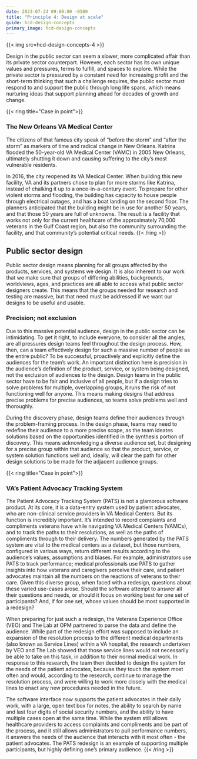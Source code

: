 ```yaml
---
date: 2023-07-24 09:00:00 -0500
title: "Principle 4: Design at scale"
guide: hcd-design-concepts
primary_image: hcd-design-concepts
---
```


{{< img src=hcd-design-concepts-4 >}}

Design in the public sector can seem a slower, more complicated affair than its private sector counterpart. However, each sector has its own unique values and pressures, terms to fulfill, and spaces to explore. While the private sector is pressured by a constant need for increasing profit and the short-term thinking that such a challenge requires, the public sector must respond to and support the public through long life spans, which means nurturing ideas that support planning ahead for decades of growth and change.

{{< ring title="Case in point">}}
### The New Orleans VA Medical Center

The citizens of that famous city speak of “before the storm” and “after the storm” as markers of time and radical change in New Orleans. Katrina flooded the 50-year-old VA Medical Center (VAMC) in 2005 New Orleans, ultimately shutting it down and causing suffering to the city’s most vulnerable residents.

In 2016, the city reopened its VA Medical Center. When building this new facility, VA and its partners chose to plan for more storms like Katrina, instead of chalking it up to a once-in-a-century event. To prepare for other violent storms and flooding, the building has capacity to house people through electrical outages, and has a boat landing on the second floor. The planners anticipated that the building might be in use for another 50 years, and that those 50 years are full of unknowns. The result is a facility that works not only for the current healthcare of the approximately 70,000 veterans in the Gulf Coast region, but also the community surrounding the facility, and that community’s potential critical needs.
{{< /ring >}}

## Public sector design

Public sector design means planning for all groups affected by the products, services, and systems we design. It is also inherent to our work that we make sure that groups of differing abilities, backgrounds, worldviews, ages, and practices are all able to access what public sector designers create. This means that the groups needed for research and testing are massive, but that need must be addressed if we want our designs to be useful and usable.


### Precision; not exclusion

Due to this massive potential audience, design in the public sector can be intimidating. To get it right, to include everyone, to consider all the angles, are all pressures design teams feel throughout the design process. How, then, can a team effectively design for such a massive number of people as the entire public? To be successful, proactively and explicitly define the audiences for the team’s work. An important distinction here is precision in the audience’s definition of the product, service, or system being designed, not the exclusion of audiences to the design. Design teams in the public sector have to be fair and inclusive of all people, but if a design tries to solve problems for multiple, overlapping groups, it runs the risk of not functioning well for anyone. This means making designs that address precise problems for precise audiences, so teams solve problems well and thoroughly.

During the discovery phase, design teams define their audiences through the problem-framing process. In the design phase, teams may need to redefine their audience to a more precise scope, as the team ideates solutions based on the opportunities identified in the synthesis portion of discovery. This means acknowledging a diverse audience set, but designing for a precise group within that audience so that the product, service, or system solution functions well and, ideally, will clear the path for other design solutions to be made for the adjacent audience groups.

{{< ring title="Case in point">}}
### VA’s Patient Advocacy Tracking System

The Patient Advocacy Tracking System (PATS) is not a glamorous software product. At its core, it is a data-entry system used by patient advocates, who are non-clinical service providers in VA Medical Centers. But its function is incredibly important. It’s intended to record complaints and compliments veterans have while navigating VA Medical Centers (VAMCs), and to track the paths to their resolutions, as well as the paths of compliments through to their delivery. The numbers generated by the PATS system are vital to the medical centers as a dataset, but those numbers, configured in various ways, return different results according to the audience’s values, assumptions and biases. For example, administrators use PATS to track performance; medical professionals use PATS to gather insights into how veterans and caregivers perceive their care, and patient advocates maintain all the numbers on the reactions of veterans to their care. Given this diverse group, when faced with a redesign, questions about these varied use-cases arose. Should the software attempt to answer all their questions and needs, or should it focus on working best for one set of participants? And, if for one set, whose values should be most supported in a redesign?

When preparing for just such a redesign, the Veterans Experience Office (VEO) and The Lab at OPM partnered to parse the data and define the audience. While part of the redesign effort was supposed to include an expansion of the resolution process to the different medical departments (also known as Service Lines) within a VA hospital, the research undertaken by VEO and The Lab showed that those service lines would not necessarily be able to take on this task, in addition to their normal medical work. In response to this research, the team then decided to design the system for the needs of the patient advocates, because they touch the system most often and would, according to the research, continue to manage the resolution process, and were willing to work more closely with the medical lines to enact any new procedures needed in the future.

The software interface now supports the patient advocates in their daily work, with a large, open text box for notes, the ability to search by name and last four digits of social security numbers, and the ability to have multiple cases open at the same time. While the system still allows healthcare providers to access complaints and compliments and be part of the process, and it still allows administrators to pull performance numbers, it answers the needs of the audience that interacts with it most often - the patient advocates. The PATS redesign is an example of supporting multiple participants, but highly defining one’s primary audience.
{{< /ring >}}